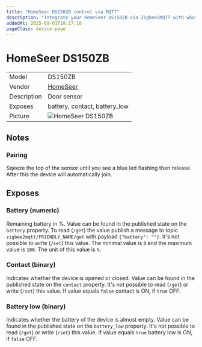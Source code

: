 ```yaml
---
title: "HomeSeer DS150ZB control via MQTT"
description: "Integrate your HomeSeer DS150ZB via Zigbee2MQTT with whatever smart home infrastructure you are using without the vendor's bridge or gateway."
addedAt: 2025-09-01T18:17:10
pageClass: device-page
---
```


<!-- !!!! -->
<!-- ATTENTION: This file is auto-generated through docgen! -->
<!-- You can only edit the "Notes"-Section between the two comment lines "Notes BEGIN" and "Notes END". -->
<!-- Do not use h1 or h2 heading within "## Notes"-Section. -->
<!-- !!!! -->

# HomeSeer DS150ZB

|     |     |
|-----|-----|
| Model | DS150ZB  |
| Vendor  | [HomeSeer](/supported-devices/#v=HomeSeer)  |
| Description | Door sensor |
| Exposes | battery, contact, battery_low |
| Picture | ![HomeSeer DS150ZB](https://www.zigbee2mqtt.io/images/devices/DS150ZB.png) |


<!-- Notes BEGIN: You can edit here. Add "## Notes" headline if not already present. -->
## Notes

### Pairing 
Sqeeze the top of the sensor until you see a blue led flashing then release. After this the device will automatically join.
<!-- Notes END: Do not edit below this line -->




## Exposes

### Battery (numeric)
Remaining battery in %.
Value can be found in the published state on the `battery` property.
To read (`/get`) the value publish a message to topic `zigbee2mqtt/FRIENDLY_NAME/get` with payload `{"battery": ""}`.
It's not possible to write (`/set`) this value.
The minimal value is `0` and the maximum value is `100`.
The unit of this value is `%`.

### Contact (binary)
Indicates whether the device is opened or closed.
Value can be found in the published state on the `contact` property.
It's not possible to read (`/get`) or write (`/set`) this value.
If value equals `false` contact is ON, if `true` OFF.

### Battery low (binary)
Indicates whether the battery of the device is almost empty.
Value can be found in the published state on the `battery_low` property.
It's not possible to read (`/get`) or write (`/set`) this value.
If value equals `true` battery low is ON, if `false` OFF.

